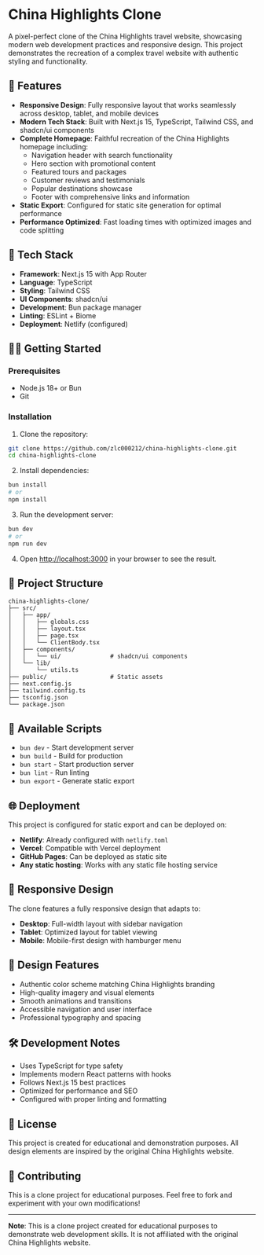 # China Highlights Clone

A pixel-perfect clone of the China Highlights travel website, showcasing modern web development practices and responsive design. This project demonstrates the recreation of a complex travel website with authentic styling and functionality.

## 🌟 Features

- **Responsive Design**: Fully responsive layout that works seamlessly across desktop, tablet, and mobile devices
- **Modern Tech Stack**: Built with Next.js 15, TypeScript, Tailwind CSS, and shadcn/ui components
- **Complete Homepage**: Faithful recreation of the China Highlights homepage including:
  - Navigation header with search functionality
  - Hero section with promotional content
  - Featured tours and packages
  - Customer reviews and testimonials
  - Popular destinations showcase
  - Footer with comprehensive links and information
- **Static Export**: Configured for static site generation for optimal performance
- **Performance Optimized**: Fast loading times with optimized images and code splitting

## 🚀 Tech Stack

- **Framework**: Next.js 15 with App Router
- **Language**: TypeScript
- **Styling**: Tailwind CSS
- **UI Components**: shadcn/ui
- **Development**: Bun package manager
- **Linting**: ESLint + Biome
- **Deployment**: Netlify (configured)

## 🏃‍♂️ Getting Started

### Prerequisites

- Node.js 18+ or Bun
- Git

### Installation

1. Clone the repository:
```bash
git clone https://github.com/zlc000212/china-highlights-clone.git
cd china-highlights-clone
```

2. Install dependencies:
```bash
bun install
# or
npm install
```

3. Run the development server:
```bash
bun dev
# or
npm run dev
```

4. Open [http://localhost:3000](http://localhost:3000) in your browser to see the result.

## 📁 Project Structure

```
china-highlights-clone/
├── src/
│   ├── app/
│   │   ├── globals.css
│   │   ├── layout.tsx
│   │   ├── page.tsx
│   │   └── ClientBody.tsx
│   ├── components/
│   │   └── ui/              # shadcn/ui components
│   └── lib/
│       └── utils.ts
├── public/                  # Static assets
├── next.config.js
├── tailwind.config.ts
├── tsconfig.json
└── package.json
```

## 🔧 Available Scripts

- `bun dev` - Start development server
- `bun build` - Build for production
- `bun start` - Start production server
- `bun lint` - Run linting
- `bun export` - Generate static export

## 🌐 Deployment

This project is configured for static export and can be deployed on:

- **Netlify**: Already configured with `netlify.toml`
- **Vercel**: Compatible with Vercel deployment
- **GitHub Pages**: Can be deployed as static site
- **Any static hosting**: Works with any static file hosting service

## 📱 Responsive Design

The clone features a fully responsive design that adapts to:
- **Desktop**: Full-width layout with sidebar navigation
- **Tablet**: Optimized layout for tablet viewing
- **Mobile**: Mobile-first design with hamburger menu

## 🎨 Design Features

- Authentic color scheme matching China Highlights branding
- High-quality imagery and visual elements
- Smooth animations and transitions
- Accessible navigation and user interface
- Professional typography and spacing

## 🛠️ Development Notes

- Uses TypeScript for type safety
- Implements modern React patterns with hooks
- Follows Next.js 15 best practices
- Optimized for performance and SEO
- Configured with proper linting and formatting

## 📄 License

This project is created for educational and demonstration purposes. All design elements are inspired by the original China Highlights website.

## 🤝 Contributing

This is a clone project for educational purposes. Feel free to fork and experiment with your own modifications!

---

**Note**: This is a clone project created for educational purposes to demonstrate web development skills. It is not affiliated with the original China Highlights website.
